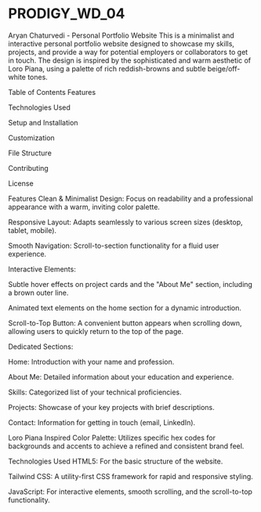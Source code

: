# PRODIGY_WD_04
Aryan Chaturvedi - Personal Portfolio Website
This is a minimalist and interactive personal portfolio website designed to showcase my skills, projects, and provide a way for potential employers or collaborators to get in touch. The design is inspired by the sophisticated and warm aesthetic of Loro Piana, using a palette of rich reddish-browns and subtle beige/off-white tones.

Table of Contents
Features

Technologies Used

Setup and Installation

Customization

File Structure

Contributing

License

Features
Clean & Minimalist Design: Focus on readability and a professional appearance with a warm, inviting color palette.

Responsive Layout: Adapts seamlessly to various screen sizes (desktop, tablet, mobile).

Smooth Navigation: Scroll-to-section functionality for a fluid user experience.

Interactive Elements:

Subtle hover effects on project cards and the "About Me" section, including a brown outer line.

Animated text elements on the home section for a dynamic introduction.

Scroll-to-Top Button: A convenient button appears when scrolling down, allowing users to quickly return to the top of the page.

Dedicated Sections:

Home: Introduction with your name and profession.

About Me: Detailed information about your education and experience.

Skills: Categorized list of your technical proficiencies.

Projects: Showcase of your key projects with brief descriptions.

Contact: Information for getting in touch (email, LinkedIn).

Loro Piana Inspired Color Palette: Utilizes specific hex codes for backgrounds and accents to achieve a refined and consistent brand feel.

Technologies Used
HTML5: For the basic structure of the website.

Tailwind CSS: A utility-first CSS framework for rapid and responsive styling.

JavaScript: For interactive elements, smooth scrolling, and the scroll-to-top functionality.

